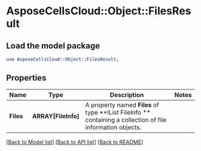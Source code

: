 # AsposeCellsCloud::Object::FilesResult 

## Load the model package
```perl
use AsposeCellsCloud::Object::FilesResult;
```

## Properties
Name | Type | Description | Notes
------------ | ------------- | ------------- | -------------
**Files** | **ARRAY[FileInfo]** | A property named **Files** of type **IList FileInfo ** containing a collection of file information objects. |  

[[Back to Model list]](../README.md#documentation-for-models) [[Back to API list]](../README.md#documentation-for-api-endpoints) [[Back to README]](../README.md)

